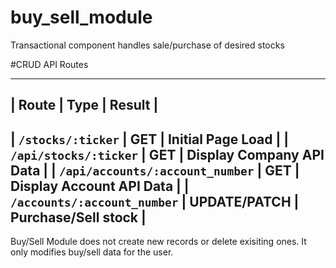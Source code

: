 # buy_sell_module
Transactional component handles sale/purchase of desired stocks 

#CRUD API Routes

-----------------------------------------------------------------------------------------------------
| Route                                            | Type             | Result                      |
-----------------------------------------------------------------------------------------------------
| `/stocks/:ticker`                                | GET              | Initial Page Load           |
| `/api/stocks/:ticker`                            | GET              | Display Company API Data    |
| `/api/accounts/:account_number`                  | GET              | Display Account API Data    |
| `/accounts/:account_number`                      | UPDATE/PATCH     | Purchase/Sell stock         |
-----------------------------------------------------------------------------------------------------

Buy/Sell Module does not create new records or delete exisiting ones. It only modifies buy/sell data for the
user. 

